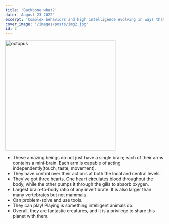 ```yaml
---
title: 'Backbone what?'
date: 'August 23 2022'
excerpt: 'Complex behaviors and high intelligence evolving in ways that differ significantly from our own. '
cover_image: '/images/posts/img2.jpg'
id: 2
---
```


<img src='/images/posts/img2.jpg' width='350' alt='octopus' />

- These amazing beings do not just have a single brain; each of their arms contains a mini-brain. Each arm is capable of acting independently(touch, taste, movement).
- They have control over their actions at both the local and central levels.
- They've got three hearts. One heart circulates blood throughout the body, while the other pumps it through the gills to absorb oxygen.
- Largest brain-to-body ratio of any invertibrate. It is also larger than many vertebrates but not mammals.
- Can problem-solve and use tools.
- They can play! Playing is something intelligent animals do.
- Overall, they are fantastic creatures, and it is a privilege to share this planet with them.
